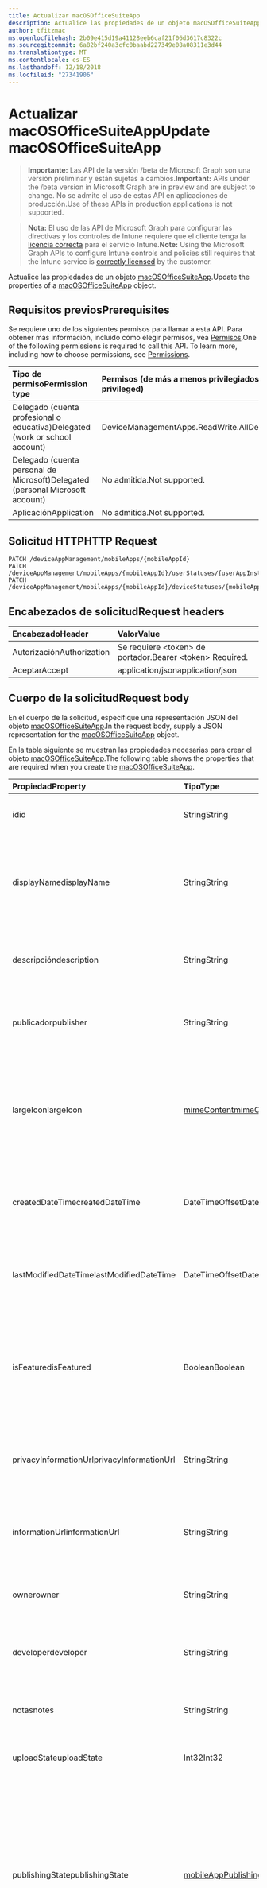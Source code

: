 ```yaml
---
title: Actualizar macOSOfficeSuiteApp
description: Actualice las propiedades de un objeto macOSOfficeSuiteApp.
author: tfitzmac
ms.openlocfilehash: 2b09e415d19a41128eeb6caf21f06d3617c8322c
ms.sourcegitcommit: 6a82bf240a3cfc0baabd227349e08a08311e3d44
ms.translationtype: MT
ms.contentlocale: es-ES
ms.lasthandoff: 12/18/2018
ms.locfileid: "27341906"
---
```

# <a name="update-macosofficesuiteapp"></a><span data-ttu-id="53c5a-103">Actualizar macOSOfficeSuiteApp</span><span class="sxs-lookup"><span data-stu-id="53c5a-103">Update macOSOfficeSuiteApp</span></span>

> <span data-ttu-id="53c5a-104">**Importante:** Las API de la versión /beta de Microsoft Graph son una versión preliminar y están sujetas a cambios.</span><span class="sxs-lookup"><span data-stu-id="53c5a-104">**Important:** APIs under the /beta version in Microsoft Graph are in preview and are subject to change.</span></span> <span data-ttu-id="53c5a-105">No se admite el uso de estas API en aplicaciones de producción.</span><span class="sxs-lookup"><span data-stu-id="53c5a-105">Use of these APIs in production applications is not supported.</span></span>

> <span data-ttu-id="53c5a-106">**Nota:** El uso de las API de Microsoft Graph para configurar las directivas y los controles de Intune requiere que el cliente tenga la [licencia correcta](https://go.microsoft.com/fwlink/?linkid=839381) para el servicio Intune.</span><span class="sxs-lookup"><span data-stu-id="53c5a-106">**Note:** Using the Microsoft Graph APIs to configure Intune controls and policies still requires that the Intune service is [correctly licensed](https://go.microsoft.com/fwlink/?linkid=839381) by the customer.</span></span>

<span data-ttu-id="53c5a-107">Actualice las propiedades de un objeto [macOSOfficeSuiteApp](../resources/intune-apps-macosofficesuiteapp.md).</span><span class="sxs-lookup"><span data-stu-id="53c5a-107">Update the properties of a [macOSOfficeSuiteApp](../resources/intune-apps-macosofficesuiteapp.md) object.</span></span>
## <a name="prerequisites"></a><span data-ttu-id="53c5a-108">Requisitos previos</span><span class="sxs-lookup"><span data-stu-id="53c5a-108">Prerequisites</span></span>
<span data-ttu-id="53c5a-p102">Se requiere uno de los siguientes permisos para llamar a esta API. Para obtener más información, incluido cómo elegir permisos, vea [Permisos](/graph/permissions-reference).</span><span class="sxs-lookup"><span data-stu-id="53c5a-p102">One of the following permissions is required to call this API. To learn more, including how to choose permissions, see [Permissions](/graph/permissions-reference).</span></span>

|<span data-ttu-id="53c5a-111">Tipo de permiso</span><span class="sxs-lookup"><span data-stu-id="53c5a-111">Permission type</span></span>|<span data-ttu-id="53c5a-112">Permisos (de más a menos privilegiados)</span><span class="sxs-lookup"><span data-stu-id="53c5a-112">Permissions (from most to least privileged)</span></span>|
|:---|:---|
|<span data-ttu-id="53c5a-113">Delegado (cuenta profesional o educativa)</span><span class="sxs-lookup"><span data-stu-id="53c5a-113">Delegated (work or school account)</span></span>|<span data-ttu-id="53c5a-114">DeviceManagementApps.ReadWrite.All</span><span class="sxs-lookup"><span data-stu-id="53c5a-114">DeviceManagementApps.ReadWrite.All</span></span>|
|<span data-ttu-id="53c5a-115">Delegado (cuenta personal de Microsoft)</span><span class="sxs-lookup"><span data-stu-id="53c5a-115">Delegated (personal Microsoft account)</span></span>|<span data-ttu-id="53c5a-116">No admitida.</span><span class="sxs-lookup"><span data-stu-id="53c5a-116">Not supported.</span></span>|
|<span data-ttu-id="53c5a-117">Aplicación</span><span class="sxs-lookup"><span data-stu-id="53c5a-117">Application</span></span>|<span data-ttu-id="53c5a-118">No admitida.</span><span class="sxs-lookup"><span data-stu-id="53c5a-118">Not supported.</span></span>|

## <a name="http-request"></a><span data-ttu-id="53c5a-119">Solicitud HTTP</span><span class="sxs-lookup"><span data-stu-id="53c5a-119">HTTP Request</span></span>
<!-- {
  "blockType": "ignored"
}
-->
``` http
PATCH /deviceAppManagement/mobileApps/{mobileAppId}
PATCH /deviceAppManagement/mobileApps/{mobileAppId}/userStatuses/{userAppInstallStatusId}/app
PATCH /deviceAppManagement/mobileApps/{mobileAppId}/deviceStatuses/{mobileAppInstallStatusId}/app
```

## <a name="request-headers"></a><span data-ttu-id="53c5a-120">Encabezados de solicitud</span><span class="sxs-lookup"><span data-stu-id="53c5a-120">Request headers</span></span>
|<span data-ttu-id="53c5a-121">Encabezado</span><span class="sxs-lookup"><span data-stu-id="53c5a-121">Header</span></span>|<span data-ttu-id="53c5a-122">Valor</span><span class="sxs-lookup"><span data-stu-id="53c5a-122">Value</span></span>|
|:---|:---|
|<span data-ttu-id="53c5a-123">Autorización</span><span class="sxs-lookup"><span data-stu-id="53c5a-123">Authorization</span></span>|<span data-ttu-id="53c5a-124">Se requiere &lt;token&gt; de portador.</span><span class="sxs-lookup"><span data-stu-id="53c5a-124">Bearer &lt;token&gt; Required.</span></span>|
|<span data-ttu-id="53c5a-125">Aceptar</span><span class="sxs-lookup"><span data-stu-id="53c5a-125">Accept</span></span>|<span data-ttu-id="53c5a-126">application/json</span><span class="sxs-lookup"><span data-stu-id="53c5a-126">application/json</span></span>|

## <a name="request-body"></a><span data-ttu-id="53c5a-127">Cuerpo de la solicitud</span><span class="sxs-lookup"><span data-stu-id="53c5a-127">Request body</span></span>
<span data-ttu-id="53c5a-128">En el cuerpo de la solicitud, especifique una representación JSON del objeto [macOSOfficeSuiteApp](../resources/intune-apps-macosofficesuiteapp.md).</span><span class="sxs-lookup"><span data-stu-id="53c5a-128">In the request body, supply a JSON representation for the [macOSOfficeSuiteApp](../resources/intune-apps-macosofficesuiteapp.md) object.</span></span>

<span data-ttu-id="53c5a-129">En la tabla siguiente se muestran las propiedades necesarias para crear el objeto [macOSOfficeSuiteApp](../resources/intune-apps-macosofficesuiteapp.md).</span><span class="sxs-lookup"><span data-stu-id="53c5a-129">The following table shows the properties that are required when you create the [macOSOfficeSuiteApp](../resources/intune-apps-macosofficesuiteapp.md).</span></span>

|<span data-ttu-id="53c5a-130">Propiedad</span><span class="sxs-lookup"><span data-stu-id="53c5a-130">Property</span></span>|<span data-ttu-id="53c5a-131">Tipo</span><span class="sxs-lookup"><span data-stu-id="53c5a-131">Type</span></span>|<span data-ttu-id="53c5a-132">Descripción</span><span class="sxs-lookup"><span data-stu-id="53c5a-132">Description</span></span>|
|:---|:---|:---|
|<span data-ttu-id="53c5a-133">id</span><span class="sxs-lookup"><span data-stu-id="53c5a-133">id</span></span>|<span data-ttu-id="53c5a-134">String</span><span class="sxs-lookup"><span data-stu-id="53c5a-134">String</span></span>|<span data-ttu-id="53c5a-135">Clave de la entidad.</span><span class="sxs-lookup"><span data-stu-id="53c5a-135">Key of the entity.</span></span> <span data-ttu-id="53c5a-136">Heredado de [mobileApp](../resources/intune-apps-mobileapp.md).</span><span class="sxs-lookup"><span data-stu-id="53c5a-136">Inherited from [mobileApp](../resources/intune-apps-mobileapp.md)</span></span>|
|<span data-ttu-id="53c5a-137">displayName</span><span class="sxs-lookup"><span data-stu-id="53c5a-137">displayName</span></span>|<span data-ttu-id="53c5a-138">String</span><span class="sxs-lookup"><span data-stu-id="53c5a-138">String</span></span>|<span data-ttu-id="53c5a-139">Título de la aplicación importado o proporcionado por el administrador.</span><span class="sxs-lookup"><span data-stu-id="53c5a-139">The admin provided or imported title of the app.</span></span> <span data-ttu-id="53c5a-140">Heredado de [mobileApp](../resources/intune-apps-mobileapp.md).</span><span class="sxs-lookup"><span data-stu-id="53c5a-140">Inherited from [mobileApp](../resources/intune-apps-mobileapp.md)</span></span>|
|<span data-ttu-id="53c5a-141">descripción</span><span class="sxs-lookup"><span data-stu-id="53c5a-141">description</span></span>|<span data-ttu-id="53c5a-142">String</span><span class="sxs-lookup"><span data-stu-id="53c5a-142">String</span></span>|<span data-ttu-id="53c5a-143">Descripción de la aplicación.</span><span class="sxs-lookup"><span data-stu-id="53c5a-143">The description of the app.</span></span> <span data-ttu-id="53c5a-144">Heredado de [mobileApp](../resources/intune-apps-mobileapp.md).</span><span class="sxs-lookup"><span data-stu-id="53c5a-144">Inherited from [mobileApp](../resources/intune-apps-mobileapp.md)</span></span>|
|<span data-ttu-id="53c5a-145">publicador</span><span class="sxs-lookup"><span data-stu-id="53c5a-145">publisher</span></span>|<span data-ttu-id="53c5a-146">String</span><span class="sxs-lookup"><span data-stu-id="53c5a-146">String</span></span>|<span data-ttu-id="53c5a-147">Publicador de la aplicación.</span><span class="sxs-lookup"><span data-stu-id="53c5a-147">The publisher of the app.</span></span> <span data-ttu-id="53c5a-148">Heredado de [mobileApp](../resources/intune-apps-mobileapp.md).</span><span class="sxs-lookup"><span data-stu-id="53c5a-148">Inherited from [mobileApp](../resources/intune-apps-mobileapp.md)</span></span>|
|<span data-ttu-id="53c5a-149">largeIcon</span><span class="sxs-lookup"><span data-stu-id="53c5a-149">largeIcon</span></span>|[<span data-ttu-id="53c5a-150">mimeContent</span><span class="sxs-lookup"><span data-stu-id="53c5a-150">mimeContent</span></span>](../resources/intune-shared-mimecontent.md)|<span data-ttu-id="53c5a-151">Icono grande que se mostrará en los detalles de la aplicación y se usa para cargar el icono.</span><span class="sxs-lookup"><span data-stu-id="53c5a-151">The large icon, to be displayed in the app details and used for upload of the icon.</span></span> <span data-ttu-id="53c5a-152">Heredado de [mobileApp](../resources/intune-apps-mobileapp.md).</span><span class="sxs-lookup"><span data-stu-id="53c5a-152">Inherited from [mobileApp](../resources/intune-apps-mobileapp.md)</span></span>|
|<span data-ttu-id="53c5a-153">createdDateTime</span><span class="sxs-lookup"><span data-stu-id="53c5a-153">createdDateTime</span></span>|<span data-ttu-id="53c5a-154">DateTimeOffset</span><span class="sxs-lookup"><span data-stu-id="53c5a-154">DateTimeOffset</span></span>|<span data-ttu-id="53c5a-155">Fecha y hora de creación de la aplicación.</span><span class="sxs-lookup"><span data-stu-id="53c5a-155">The date and time the app was created.</span></span> <span data-ttu-id="53c5a-156">Heredado de [mobileApp](../resources/intune-apps-mobileapp.md).</span><span class="sxs-lookup"><span data-stu-id="53c5a-156">Inherited from [mobileApp](../resources/intune-apps-mobileapp.md)</span></span>|
|<span data-ttu-id="53c5a-157">lastModifiedDateTime</span><span class="sxs-lookup"><span data-stu-id="53c5a-157">lastModifiedDateTime</span></span>|<span data-ttu-id="53c5a-158">DateTimeOffset</span><span class="sxs-lookup"><span data-stu-id="53c5a-158">DateTimeOffset</span></span>|<span data-ttu-id="53c5a-159">Fecha y hora de la última modificación de la aplicación.</span><span class="sxs-lookup"><span data-stu-id="53c5a-159">The date and time the app was last modified.</span></span> <span data-ttu-id="53c5a-160">Heredado de [mobileApp](../resources/intune-apps-mobileapp.md).</span><span class="sxs-lookup"><span data-stu-id="53c5a-160">Inherited from [mobileApp](../resources/intune-apps-mobileapp.md)</span></span>|
|<span data-ttu-id="53c5a-161">isFeatured</span><span class="sxs-lookup"><span data-stu-id="53c5a-161">isFeatured</span></span>|<span data-ttu-id="53c5a-162">Boolean</span><span class="sxs-lookup"><span data-stu-id="53c5a-162">Boolean</span></span>|<span data-ttu-id="53c5a-163">Valor que indica si el administrador ha marcado la aplicación como destacada. Heredado de [mobileApp](../resources/intune-apps-mobileapp.md).</span><span class="sxs-lookup"><span data-stu-id="53c5a-163">The value indicating whether the app is marked as featured by the admin. Inherited from [mobileApp](../resources/intune-apps-mobileapp.md)</span></span>|
|<span data-ttu-id="53c5a-164">privacyInformationUrl</span><span class="sxs-lookup"><span data-stu-id="53c5a-164">privacyInformationUrl</span></span>|<span data-ttu-id="53c5a-165">String</span><span class="sxs-lookup"><span data-stu-id="53c5a-165">String</span></span>|<span data-ttu-id="53c5a-166">La dirección URL de la declaración de privacidad.</span><span class="sxs-lookup"><span data-stu-id="53c5a-166">The privacy statement Url.</span></span> <span data-ttu-id="53c5a-167">Heredado de [mobileApp](../resources/intune-apps-mobileapp.md).</span><span class="sxs-lookup"><span data-stu-id="53c5a-167">Inherited from [mobileApp](../resources/intune-apps-mobileapp.md)</span></span>|
|<span data-ttu-id="53c5a-168">informationUrl</span><span class="sxs-lookup"><span data-stu-id="53c5a-168">informationUrl</span></span>|<span data-ttu-id="53c5a-169">String</span><span class="sxs-lookup"><span data-stu-id="53c5a-169">String</span></span>|<span data-ttu-id="53c5a-170">La dirección URL para obtener más información.</span><span class="sxs-lookup"><span data-stu-id="53c5a-170">The more information Url.</span></span> <span data-ttu-id="53c5a-171">Heredado de [mobileApp](../resources/intune-apps-mobileapp.md).</span><span class="sxs-lookup"><span data-stu-id="53c5a-171">Inherited from [mobileApp](../resources/intune-apps-mobileapp.md)</span></span>|
|<span data-ttu-id="53c5a-172">owner</span><span class="sxs-lookup"><span data-stu-id="53c5a-172">owner</span></span>|<span data-ttu-id="53c5a-173">String</span><span class="sxs-lookup"><span data-stu-id="53c5a-173">String</span></span>|<span data-ttu-id="53c5a-174">Propietario de la aplicación.</span><span class="sxs-lookup"><span data-stu-id="53c5a-174">The owner of the app.</span></span> <span data-ttu-id="53c5a-175">Heredado de [mobileApp](../resources/intune-apps-mobileapp.md).</span><span class="sxs-lookup"><span data-stu-id="53c5a-175">Inherited from [mobileApp](../resources/intune-apps-mobileapp.md)</span></span>|
|<span data-ttu-id="53c5a-176">developer</span><span class="sxs-lookup"><span data-stu-id="53c5a-176">developer</span></span>|<span data-ttu-id="53c5a-177">String</span><span class="sxs-lookup"><span data-stu-id="53c5a-177">String</span></span>|<span data-ttu-id="53c5a-178">Desarrollador de la aplicación.</span><span class="sxs-lookup"><span data-stu-id="53c5a-178">The developer of the app.</span></span> <span data-ttu-id="53c5a-179">Heredado de [mobileApp](../resources/intune-apps-mobileapp.md).</span><span class="sxs-lookup"><span data-stu-id="53c5a-179">Inherited from [mobileApp](../resources/intune-apps-mobileapp.md)</span></span>|
|<span data-ttu-id="53c5a-180">notas</span><span class="sxs-lookup"><span data-stu-id="53c5a-180">notes</span></span>|<span data-ttu-id="53c5a-181">String</span><span class="sxs-lookup"><span data-stu-id="53c5a-181">String</span></span>|<span data-ttu-id="53c5a-182">Notas de la aplicación.</span><span class="sxs-lookup"><span data-stu-id="53c5a-182">Notes for the app.</span></span> <span data-ttu-id="53c5a-183">Heredado de [mobileApp](../resources/intune-apps-mobileapp.md).</span><span class="sxs-lookup"><span data-stu-id="53c5a-183">Inherited from [mobileApp](../resources/intune-apps-mobileapp.md)</span></span>|
|<span data-ttu-id="53c5a-184">uploadState</span><span class="sxs-lookup"><span data-stu-id="53c5a-184">uploadState</span></span>|<span data-ttu-id="53c5a-185">Int32</span><span class="sxs-lookup"><span data-stu-id="53c5a-185">Int32</span></span>|<span data-ttu-id="53c5a-186">El estado de carga.</span><span class="sxs-lookup"><span data-stu-id="53c5a-186">The upload state.</span></span> <span data-ttu-id="53c5a-187">Heredado de [mobileApp](../resources/intune-apps-mobileapp.md).</span><span class="sxs-lookup"><span data-stu-id="53c5a-187">Inherited from [mobileApp](../resources/intune-apps-mobileapp.md)</span></span>|
|<span data-ttu-id="53c5a-188">publishingState</span><span class="sxs-lookup"><span data-stu-id="53c5a-188">publishingState</span></span>|[<span data-ttu-id="53c5a-189">mobileAppPublishingState</span><span class="sxs-lookup"><span data-stu-id="53c5a-189">mobileAppPublishingState</span></span>](../resources/intune-apps-mobileapppublishingstate.md)|<span data-ttu-id="53c5a-190">Estado de publicación de la aplicación.</span><span class="sxs-lookup"><span data-stu-id="53c5a-190">The publishing state for the app.</span></span> <span data-ttu-id="53c5a-191">La aplicación no puede asignarse a menos que se publique.</span><span class="sxs-lookup"><span data-stu-id="53c5a-191">The app cannot be assigned unless the app is published.</span></span> <span data-ttu-id="53c5a-192">Se hereda de [mobileApp](../resources/intune-apps-mobileapp.md).</span><span class="sxs-lookup"><span data-stu-id="53c5a-192">Inherited from [mobileApp](../resources/intune-apps-mobileapp.md).</span></span> <span data-ttu-id="53c5a-193">Los valores posibles son: `notPublished`, `processing` y `published`.</span><span class="sxs-lookup"><span data-stu-id="53c5a-193">Possible values are: `notPublished`, `processing`, `published`.</span></span>|



## <a name="response"></a><span data-ttu-id="53c5a-194">Respuesta</span><span class="sxs-lookup"><span data-stu-id="53c5a-194">Response</span></span>
<span data-ttu-id="53c5a-195">Si se ejecuta correctamente, este método devuelve un código de respuesta `200 OK` y el objeto [macOSOfficeSuiteApp](../resources/intune-apps-macosofficesuiteapp.md) actualizado en el cuerpo de la respuesta.</span><span class="sxs-lookup"><span data-stu-id="53c5a-195">If successful, this method returns a `200 OK` response code and an updated [macOSOfficeSuiteApp](../resources/intune-apps-macosofficesuiteapp.md) object in the response body.</span></span>

## <a name="example"></a><span data-ttu-id="53c5a-196">Ejemplo</span><span class="sxs-lookup"><span data-stu-id="53c5a-196">Example</span></span>
### <a name="request"></a><span data-ttu-id="53c5a-197">Solicitud</span><span class="sxs-lookup"><span data-stu-id="53c5a-197">Request</span></span>
<span data-ttu-id="53c5a-198">Aquí tiene un ejemplo de la solicitud.</span><span class="sxs-lookup"><span data-stu-id="53c5a-198">Here is an example of the request.</span></span>
``` http
PATCH https://graph.microsoft.com/beta/deviceAppManagement/mobileApps/{mobileAppId}
Content-type: application/json
Content-length: 612

{
  "displayName": "Display Name value",
  "description": "Description value",
  "publisher": "Publisher value",
  "largeIcon": {
    "@odata.type": "microsoft.graph.mimeContent",
    "type": "Type value",
    "value": "dmFsdWU="
  },
  "lastModifiedDateTime": "2017-01-01T00:00:35.1329464-08:00",
  "isFeatured": true,
  "privacyInformationUrl": "https://example.com/privacyInformationUrl/",
  "informationUrl": "https://example.com/informationUrl/",
  "owner": "Owner value",
  "developer": "Developer value",
  "notes": "Notes value",
  "uploadState": 11,
  "publishingState": "processing"
}
```

### <a name="response"></a><span data-ttu-id="53c5a-199">Respuesta</span><span class="sxs-lookup"><span data-stu-id="53c5a-199">Response</span></span>
<span data-ttu-id="53c5a-p117">Aquí tiene un ejemplo de la respuesta. Nota: Puede que el objeto de respuesta que aparece aquí se trunque para abreviar. Todas las propiedades se devolverán de una llamada real.</span><span class="sxs-lookup"><span data-stu-id="53c5a-p117">Here is an example of the response. Note: The response object shown here may be truncated for brevity. All of the properties will be returned from an actual call.</span></span>
``` http
HTTP/1.1 200 OK
Content-Type: application/json
Content-Length: 778

{
  "@odata.type": "#microsoft.graph.macOSOfficeSuiteApp",
  "id": "bf39e35d-e35d-bf39-5de3-39bf5de339bf",
  "displayName": "Display Name value",
  "description": "Description value",
  "publisher": "Publisher value",
  "largeIcon": {
    "@odata.type": "microsoft.graph.mimeContent",
    "type": "Type value",
    "value": "dmFsdWU="
  },
  "createdDateTime": "2017-01-01T00:02:43.5775965-08:00",
  "lastModifiedDateTime": "2017-01-01T00:00:35.1329464-08:00",
  "isFeatured": true,
  "privacyInformationUrl": "https://example.com/privacyInformationUrl/",
  "informationUrl": "https://example.com/informationUrl/",
  "owner": "Owner value",
  "developer": "Developer value",
  "notes": "Notes value",
  "uploadState": 11,
  "publishingState": "processing"
}
```





